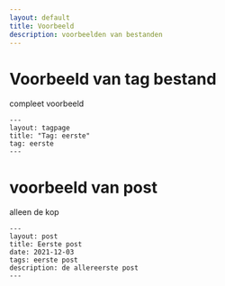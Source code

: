 ```yaml
---
layout: default
title: Voorbeeld
description: voorbeelden van bestanden
---
```

# Voorbeeld van tag bestand
compleet voorbeeld

```
---
layout: tagpage
title: "Tag: eerste"
tag: eerste
---
```
# voorbeeld van post
alleen de kop

```
---
layout: post
title: Eerste post
date: 2021-12-03
tags: eerste post
description: de allereerste post
---
```
